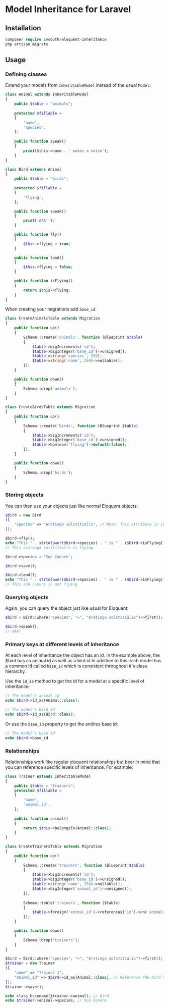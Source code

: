 # Model Inheritance for Laravel

## Installation

```php
composer require cvsouth/eloquent-inheritance
php artisan migrate
```

## Usage

### Defining classes

Extend your models from `InheritableModel` instead of the usual `Model`:

```php
class Animal extends InheritableModel
{
    public $table = "animals";
    
    protected $fillable =
    [
        'name',
        'species',
    ];
    
    public function speak()
    {
        print($this->name . ' makes a noise');
    }
}
```

```php
class Bird extends Animal
{
    public $table = "birds";
    
    protected $fillable =
    [
        'flying',
    ];

    public function speak()
    {
        print('AAA!');
    }

    public function fly()
    {
        $this->flying = true;
    }

    public function land()
    {
        $this->flying = false;
    }

    public function isFlying()
    {
        return $this->flying;
    }
}
```

When creating your migrations add `base_id`:

```php
class CreateAnimalsTable extends Migration
{
    public function up()
    {
        Schema::create('animals', function (Blueprint $table)
        {
            $table->bigIncrements('id');
            $table->bigInteger('base_id')->unsigned();
            $table->string('species', 250);
            $table->string('name', 250)->nullable();
        });
    }

    public function down()
    {
        Schema::drop('animals');
    }
}
```

```php
class CreateBirdsTable extends Migration
{
    public function up()
    {
        Schema::create('birds', function (Blueprint $table)
        {
            $table->bigIncrements('id');
            $table->bigInteger('base_id')->unsigned();
            $table->boolean('flying')->default(false);
        });
    }

    public function down()
    {
        Schema::drop('birds');
    }
}
```

### Storing objects

You can then use your objects just like normal Eloquent objects:

```php
$bird = new Bird
([
    "species" => "Aratinga solstitialis", // Note: This attribute is inherited from Animal
]);

$bird->fly();
echo "This " . strtolower($bird->species) . " is " . ($bird->isFlying() ? "" : "not ") . "flying" . '<br/>';
// This aratinga solstitialis is flying

$bird->species = 'Sun Conure';

$bird->save();

$bird->land();
echo "This " . strtolower($bird->species) . " is " . ($bird->isFlying() ? "" : "not ") . "flying" . '<br/>';
// This sun conure is not flying
```

### Querying objects

Again, you can query the object just like usual for Eloquent:

```php
$bird = Bird::where("species", "=", "Aratinga solstitialis")->first();

$bird->speak();
// AAA!
```

### Primary keys at different levels of inheritance

At each level of inheritance the object has an id. In the example above, the $bird has an animal id as well as a bird id In addition to this each model has a common id called `base_id` which is consistent throughout it's class hierarchy.

Use the `id_as` method to get the id for a model at a specific level of inheritance:

```php
// The model's animal id
echo $bird->id_as(Animal::class);

// The model's bird id
echo $bird->id_as(Bird::class);
```

Or use the `base_id` property to get the entities base id:

```php
// The model's base id
echo $bird->base_id
```

### Relationships

Relationships work like regular eloquent relationships but bear in mind that you can reference specific levels of inheritance. For example:

```php
class Trainer extends InheritableModel
{
    public $table = "trainers";
    protected $fillable =
    [
        'name',
        'animal_id',
    ];
    
    public function animal()
    {
        return $this->belongsTo(Animal::class);
    }
}
```

```php
class CreateTrainersTable extends Migration
{
    public function up()
    {
        Schema::create('trainers', function (Blueprint $table)
        {
            $table->bigIncrements('id');
            $table->bigInteger('base_id')->unsigned();
            $table->string('name', 250)->nullable();
            $table->bigInteger('animal_id')->unsigned();
        });
        
        Schema::table('trainers', function ($table)
        {
            $table->foreign('animal_id')->references('id')->on('animals')->onDelete('cascade');
        });
    }

    public function down()
    {
        Schema::drop('trainers');
    }
}
```

```php
$bird = Bird::where("species", "=", "Aratinga solstitialis")->first();
$trainer = new Trainer
([
    "name" => "Trainer 1",
    "animal_id" => $bird->id_as(Animal::class), // Reference the bird's Animal ID
]);
$trainer->save();

echo class_basename($trainer->animal); // Bird
echo $trainer->animal->species; // Sun Conure
```
